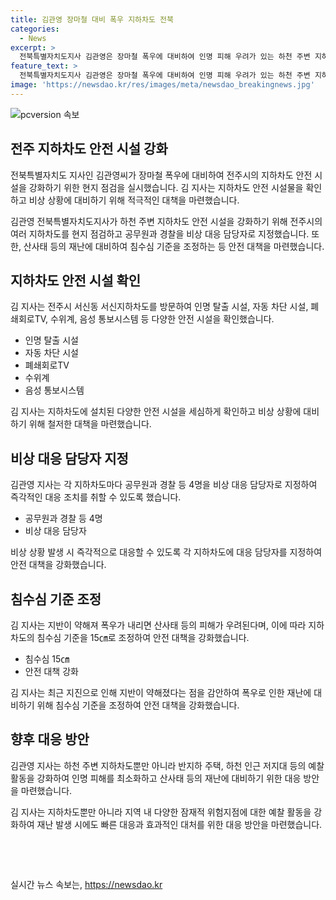 ```yaml
---
title: 김관영 장마철 대비 폭우 지하차도 전북
categories:
  - News
excerpt: >
  전북특별자치도지사 김관영은 장마철 폭우에 대비하여 인명 피해 우려가 있는 하천 주변 지하차도를 철저히 점검했습니다. 각 지하차도에 비상 대응을 위한 담당자를 지정하고 침수심 기준을 15㎝로 변경했습니다. 또한 지진으로 지반이 약해지면서 발생할 수 있는 산사태 등을 우려하여 예찰 활동을 강화하겠다고 밝혔습니다.
feature_text: >
  전북특별자치도지사 김관영은 장마철 폭우에 대비하여 인명 피해 우려가 있는 하천 주변 지하차도를 철저히 점검했습니다. 각 지하차도에 비상 대응을 위한 담당자를 지정하고 침수심 기준을 15㎝로 변경했습니다. 또한 지진으로 지반이 약해지면서 발생할 수 있는 산사태 등을 우려하여 예찰 활동을 강화하겠다고 밝혔습니다.
image: 'https://newsdao.kr/res/images/meta/newsdao_breakingnews.jpg'
---
```


<p><img src="https://newsdao.kr/res/images/meta/newsdao_breakingnews.jpg" alt="pcversion 속보" /></p>

<h2 data-ke-size="size26">전주 지하차도 안전 시설 강화</h2>

<p>전북특별자치도 지사인 김관영씨가 장마철 폭우에 대비하여 전주시의 지하차도 안전 시설을 강화하기 위한 현지 점검을 실시했습니다. 김 지사는 지하차도 안전 시설물을 확인하고 비상 상황에 대비하기 위해 적극적인 대책을 마련했습니다.</p>

<p data-ke-size="size16">김관영 전북특별자치도지사가 하천 주변 지하차도 안전 시설을 강화하기 위해 전주시의 여러 지하차도를 현지 점검하고 공무원과 경찰을 비상 대응 담당자로 지정했습니다. 또한, 산사태 등의 재난에 대비하여 침수심 기준을 조정하는 등 안전 대책을 마련했습니다.</p>

<h2 data-ke-size="size26">지하차도 안전 시설 확인</h2>

<p>김 지사는 전주시 서신동 서신지하차도를 방문하여 인명 탈출 시설, 자동 차단 시설, 폐쇄회로TV, 수위계, 음성 통보시스템 등 다양한 안전 시설을 확인했습니다.</p>

<ul>
    <li>인명 탈출 시설</li>
    <li>자동 차단 시설</li>
    <li>폐쇄회로TV</li>
    <li>수위계</li>
    <li>음성 통보시스템</li>
</ul>

<p data-ke-size="size16">김 지사는 지하차도에 설치된 다양한 안전 시설을 세심하게 확인하고 비상 상황에 대비하기 위해 철저한 대책을 마련했습니다.</p>

<h2 data-ke-size="size26">비상 대응 담당자 지정</h2>

<p>김관영 지사는 각 지하차도마다 공무원과 경찰 등 4명을 비상 대응 담당자로 지정하여 즉각적인 대응 조치를 취할 수 있도록 했습니다.</p>

<ul>
    <li>공무원과 경찰 등 4명</li>
    <li>비상 대응 담당자</li>
</ul>

<p data-ke-size="size16">비상 상황 발생 시 즉각적으로 대응할 수 있도록 각 지하차도에 대응 담당자를 지정하여 안전 대책을 강화했습니다.</p>

<h2 data-ke-size="size26">침수심 기준 조정</h2>

<p>김 지사는 지반이 약해져 폭우가 내리면 산사태 등의 피해가 우려된다며, 이에 따라 지하차도의 침수심 기준을 15㎝로 조정하여 안전 대책을 강화했습니다.</p>

<ul>
    <li>침수심 15㎝</li>
    <li>안전 대책 강화</li>
</ul>

<p data-ke-size="size16">김 지사는 최근 지진으로 인해 지반이 약해졌다는 점을 감안하여 폭우로 인한 재난에 대비하기 위해 침수심 기준을 조정하여 안전 대책을 강화했습니다.</p>

<h2 data-ke-size="size26">향후 대응 방안</h2>

<p>김관영 지사는 하천 주변 지하차도뿐만 아니라 반지하 주택, 하천 인근 저지대 등의 예찰 활동을 강화하여 인명 피해를 최소화하고 산사태 등의 재난에 대비하기 위한 대응 방안을 마련했습니다.
<br></p>

<p data-ke-size="size16">김 지사는 지하차도뿐만 아니라 지역 내 다양한 잠재적 위험지점에 대한 예찰 활동을 강화하여 재난 발생 시에도 빠른 대응과 효과적인 대처를 위한 대응 방안을 마련했습니다.</p>

<p><br></p>

<p data-ke-size="size16">&nbsp;</p>
실시간 뉴스 속보는, <a href="https://newsdao.kr" rel="dofollow">https://newsdao.kr</a>


